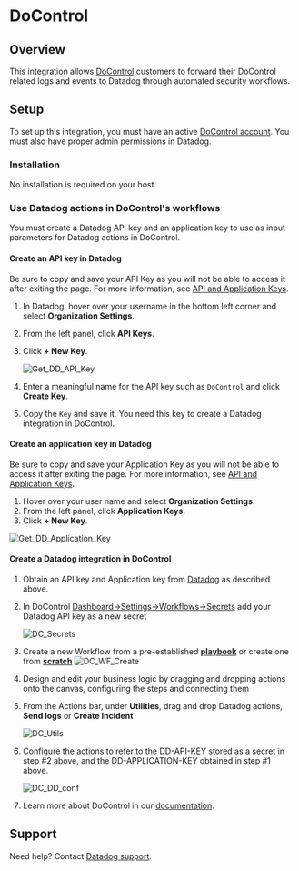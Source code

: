# DoControl

## Overview

This integration allows [DoControl](https://www.docontrol.io/) customers to forward their DoControl related logs and events to Datadog through automated security workflows.

## Setup

To set up this integration, you must have an active [DoControl account](https://www.docontrol.io/demo). You must also have proper admin permissions in Datadog.

### Installation

No installation is required on your host.

### Use Datadog actions in DoControl's workflows

You must create a Datadog API key and an application key to use as input parameters for Datadog actions in DoControl.

#### Create an API key in Datadog

Be sure to copy and save your API Key as you will not be able to access it after exiting the page. For more information, see [API and Application Keys](https://docs.datadoghq.com/account_management/api-app-keys/#add-an-api-key-or-client-token).

1. In Datadog, hover over your username in the bottom left corner and select **Organization Settings**.

2. From the left panel, click **API Keys**.

3. Click **+ New Key**.

   ![Get_DD_API_Key](https://raw.githubusercontent.com/DataDog/integrations-extras/master/docontrol/images/Get_DD_API_Key.png)

4. Enter a meaningful name for the API key such as `DoControl` and click **Create Key**.

5. Copy the `Key` and save it. You need this key to create a Datadog integration in DoControl.

#### Create an application key in Datadog

Be sure to copy and save your Application Key as you will not be able to access it after exiting the page. For more information, see [API and Application Keys](https://docs.datadoghq.com/account_management/api-app-keys/#add-an-api-key-or-client-token).

1. Hover over your user name and select **Organization Settings**.
2. From the left panel, click **Application Keys**.
3. Click **+ New Key**.

![Get_DD_Application_Key](https://raw.githubusercontent.com/DataDog/integrations-extras/master/docontrol/images/Get_DD_Application_Key.png)

#### Create a Datadog integration in DoControl

1. Obtain an API key and Application key from [Datadog](https://app.datadoghq.com/organization-settings/api-keys) as described above.

2. In DoControl [Dashboard->Settings->Workflows->Secrets](https://app.docontrol.io/settings/workflows?tab=Secrets) add your Datadog API key as a new secret

   ![DC_Secrets](https://raw.githubusercontent.com/DataDog/integrations-extras/master/docontrol/images/DC_Secrets.png)

3. Create a new Workflow from a pre-established [**playbook**](https://app.docontrol.io/workflowV2/playbooks?filter=by_use_case&use_case=all) or create one from [**scratch**](https://app.docontrol.io/workflowV2/workflow/new/workflow-editor)
   ![DC_WF_Create](https://raw.githubusercontent.com/DataDog/integrations-extras/master/docontrol/images/DC_WF_Create.png)

4. Design and edit your business logic by dragging and dropping actions onto the canvas, configuring the steps and connecting them

5. From the Actions bar, under **Utilities**, drag and drop Datadog actions, **Send logs** or **Create Incident**

   ![DC_Utils](https://raw.githubusercontent.com/DataDog/integrations-extras/master/docontrol/images/DC_Utils.png)

6. Configure the actions to refer to the DD-API-KEY stored as a secret in step #2 above, and the DD-APPLICATION-KEY obtained in step #1 above.

   ![DC_DD_conf](https://raw.githubusercontent.com/DataDog/integrations-extras/master/docontrol/images/DC_DD_conf.png)

7. Learn more about DoControl in our [documentation](https://docs.docontrol.io/docontrol-user-guide/the-docontrol-console/workflows-beta/designing-and-editing-workflows/defining-workflow-and-action-settings#action-categories).

   

## Support

Need help? Contact [Datadog support][1].


[1]: https://docs.datadoghq.com/help/
